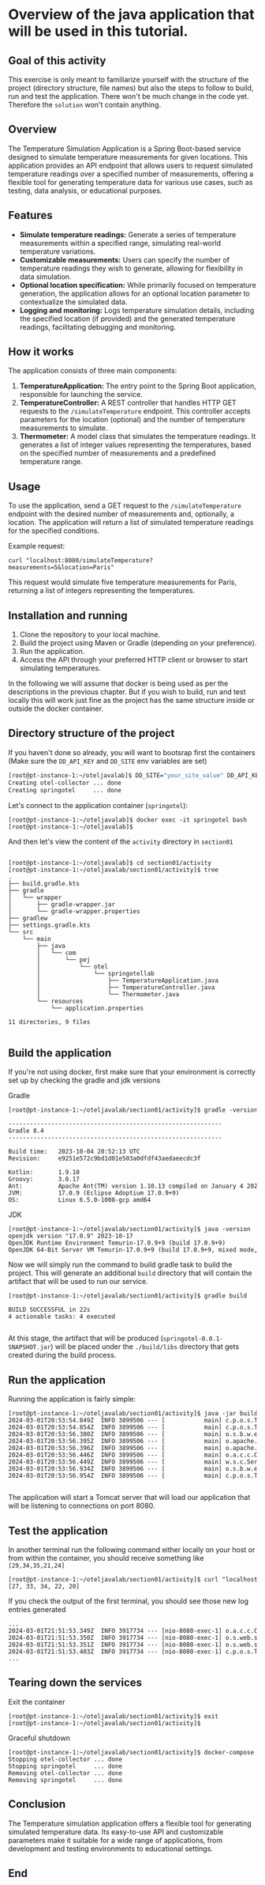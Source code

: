 
# Overview of the java application that will be used in this tutorial.


## Goal of this activity

This exercise is only meant to familiarize yourself with the structure of the project (directory structure, file names) but also the steps to follow to build, run and test the application.
There won't be much change in the code yet. Therefore the `solution` won't contain anything.


## Overview

The Temperature Simulation Application is a Spring Boot-based service designed to simulate temperature measurements for given locations. This application provides an API endpoint that allows users to request simulated temperature readings over a specified number of measurements, offering a flexible tool for generating temperature data for various use cases, such as testing, data analysis, or educational purposes.

## Features

- **Simulate temperature readings:** Generate a series of temperature measurements within a specified range, simulating real-world temperature variations.
- **Customizable measurements:** Users can specify the number of temperature readings they wish to generate, allowing for flexibility in data simulation.
- **Optional location specification:** While primarily focused on temperature generation, the application allows for an optional location parameter to contextualize the simulated data.
- **Logging and monitoring:** Logs temperature simulation details, including the specified location (if provided) and the generated temperature readings, facilitating debugging and monitoring.

## How it works

The application consists of three main components:

1. **TemperatureApplication:** The entry point to the Spring Boot application, responsible for launching the service.
2. **TemperatureController:** A REST controller that handles HTTP GET requests to the `/simulateTemperature` endpoint. This controller accepts parameters for the location (optional) and the number of temperature measurements to simulate.
3. **Thermometer:** A model class that simulates the temperature readings. It generates a list of integer values representing the temperatures, based on the specified number of measurements and a predefined temperature range.

## Usage

To use the application, send a GET request to the `/simulateTemperature` endpoint with the desired number of measurements and, optionally, a location. The application will return a list of simulated temperature readings for the specified conditions.

Example request:
```
curl "localhost:8080/simulateTemperature?measurements=5&location=Paris"
```

This request would simulate five temperature measurements for Paris, returning a list of integers representing the temperatures.

## Installation and running

1. Clone the repository to your local machine.
2. Build the project using Maven or Gradle (depending on your preference).
3. Run the application.
4. Access the API through your preferred HTTP client or browser to start simulating temperatures.


In the following we will assume that docker is being used as per the descriptions in the previous chapter. But if you wish to build, run and test locally this will work just fine as the project has the same structure inside or outside the docker container.

## Directory structure of the project


If you haven't done so already, you will want to bootsrap first the containers
(Make sure the `DD_API_KEY` and `DD_SITE` env variables are set)   


```bash
[root@pt-instance-1:~/oteljavalab]$ DD_SITE="your_site_value" DD_API_KEY="your_api_key_value" docker-compose up -d
Creating otel-collector ... done
Creating springotel     ... done
```

Let's connect to the application container (`springotel`):

<pre style="font-size: 12px">
[root@pt-instance-1:~/oteljavalab]$ docker exec -it springotel bash
[root@pt-instance-1:~/oteljavalab]$ 
</pre>


And then let's view the content of the `activity` directory in `section01`

<pre style="font-size: 12px">

[root@pt-instance-1:~/oteljavalab]$ cd section01/activity
[root@pt-instance-1:~/oteljavalab/section01/activity]$ tree
.
├── build.gradle.kts
├── gradle
│   └── wrapper
│       ├── gradle-wrapper.jar
│       └── gradle-wrapper.properties
├── gradlew
├── settings.gradle.kts
└── src
    └── main
        ├── java
        │   └── com
        │       └── pej
        │           └── otel
        │               └── springotellab
        │                   ├── TemperatureApplication.java
        │                   ├── TemperatureController.java
        │                   └── Thermometer.java
        └── resources
            └── application.properties

11 directories, 9 files

</pre>


## Build the application


If you're not using docker, first make sure that your environment is correctly set up by checking the gradle and jdk versions 

Gradle
<pre style="font-size: 12px">
[root@pt-instance-1:~/oteljavalab/section01/activity]$ gradle -version

------------------------------------------------------------
Gradle 8.4
------------------------------------------------------------

Build time:   2023-10-04 20:52:13 UTC
Revision:     e9251e572c9bd1d01e503a0dfdf43aedaeecdc3f

Kotlin:       1.9.10
Groovy:       3.0.17
Ant:          Apache Ant(TM) version 1.10.13 compiled on January 4 2023
JVM:          17.0.9 (Eclipse Adoptium 17.0.9+9)
OS:           Linux 6.5.0-1008-gcp amd64
</pre>

JDK
<pre style="font-size: 12px">
[root@pt-instance-1:~/oteljavalab/section01/activity]$ java -version 
openjdk version "17.0.9" 2023-10-17
OpenJDK Runtime Environment Temurin-17.0.9+9 (build 17.0.9+9)
OpenJDK 64-Bit Server VM Temurin-17.0.9+9 (build 17.0.9+9, mixed mode, sharing)
</pre>


Now we will simply run the command to build gradle task to build the project. This will generate an additional `build` directory that will contain the artifact that will be used to run our service.

<pre style="font-size: 12px">
[root@pt-instance-1:~/oteljavalab/section01/activity]$ gradle build

BUILD SUCCESSFUL in 22s
4 actionable tasks: 4 executed

</pre>


At this stage, the artifact that will be produced (`springotel-0.0.1-SNAPSHOT.jar`) will be placed under the `./build/libs` directory that gets created during the build process.


## Run the application

Running the application is fairly simple:

<pre style="font-size: 12px">
[root@pt-instance-1:~/oteljavalab/section01/activity]$ java -jar build/libs/springotel-0.0.1-SNAPSHOT.jar
2024-03-01T20:53:54.849Z  INFO 3899506 --- [           main] c.p.o.s.TemperatureApplication           : Starting TemperatureApplication v0.0.1-SNAPSHOT using Java 17.0.9 with PID 3899506 (/root/oteljavalab/section01/activity/build/libs/springotel-0.0.1-SNAPSHOT.jar started by root in /root/oteljavalab/section01/activity)
2024-03-01T20:53:54.854Z  INFO 3899506 --- [           main] c.p.o.s.TemperatureApplication           : No active profile set, falling back to 1 default profile: "default"
2024-03-01T20:53:56.380Z  INFO 3899506 --- [           main] o.s.b.w.embedded.tomcat.TomcatWebServer  : Tomcat initialized with port 8080 (http)
2024-03-01T20:53:56.395Z  INFO 3899506 --- [           main] o.apache.catalina.core.StandardService   : Starting service [Tomcat]
2024-03-01T20:53:56.396Z  INFO 3899506 --- [           main] o.apache.catalina.core.StandardEngine    : Starting Servlet engine: [Apache Tomcat/10.1.18]
2024-03-01T20:53:56.446Z  INFO 3899506 --- [           main] o.a.c.c.C.[Tomcat].[localhost].[/]       : Initializing Spring embedded WebApplicationContext
2024-03-01T20:53:56.449Z  INFO 3899506 --- [           main] w.s.c.ServletWebServerApplicationContext : Root WebApplicationContext: initialization completed in 1447 ms
2024-03-01T20:53:56.934Z  INFO 3899506 --- [           main] o.s.b.w.embedded.tomcat.TomcatWebServer  : Tomcat started on port 8080 (http) with context path ''
2024-03-01T20:53:56.954Z  INFO 3899506 --- [           main] c.p.o.s.TemperatureApplication           : Started TemperatureApplication in 2.711 seconds (process running for 3.338)

</pre>

The application will start a Tomcat server that will load our application that will be listening to connections on port 8080.


## Test the application

In another terminal run the following command either locally on your host or from within the container, you should receive something like `[29,34,35,21,24]`

<pre style="font-size: 12px">
[root@pt-instance-1:~/oteljavalab/section01/activity]$ curl "localhost:8080/simulateTemperature?measurements=5&location=Paris"
[27, 33, 34, 22, 20]
</pre>


If you check the output of the first terminal, you should see those new log entries generated

<pre style="font-size: 12px">
...
2024-03-01T21:51:53.349Z  INFO 3917734 --- [nio-8080-exec-1] o.a.c.c.C.[Tomcat].[localhost].[/]       : Initializing Spring DispatcherServlet 'dispatcherServlet'
2024-03-01T21:51:53.350Z  INFO 3917734 --- [nio-8080-exec-1] o.s.web.servlet.DispatcherServlet        : Initializing Servlet 'dispatcherServlet'
2024-03-01T21:51:53.351Z  INFO 3917734 --- [nio-8080-exec-1] o.s.web.servlet.DispatcherServlet        : Completed initialization in 1 ms
2024-03-01T21:51:53.403Z  INFO 3917734 --- [nio-8080-exec-1] c.p.o.s.TemperatureController            : Temperature simulation for Paris: [27, 33, 34, 22, 20]
...
</pre>

## Tearing down the services

Exit the container

<pre style="font-size: 12px">
[root@pt-instance-1:~/oteljavalab/section01/activity]$ exit
[root@pt-instance-1:~/oteljavalab/section01/activity]$ 
</pre>

Graceful shutdown

<pre style="font-size: 12px">
[root@pt-instance-1:~/oteljavalab/section01/activity]$ docker-compose down
Stopping otel-collector ... done
Stopping springotel     ... done
Removing otel-collector ... done
Removing springotel     ... done
</pre>


## Conclusion

The Temperature simulation application offers a flexible tool for generating simulated temperature data. Its easy-to-use API and customizable parameters make it suitable for a wide range of applications, from development and testing environments to educational settings.



## End

